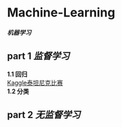 # Machine-Learning
***机器学习***
## part 1  *监督学习*   
**1.1 回归**  
[Kaggle泰坦尼克比赛](https://github.com/huangzy97/Titanic/edit/master/Titanic.py)  
**1.2 分类**    
## part 2  *无监督学习*  

